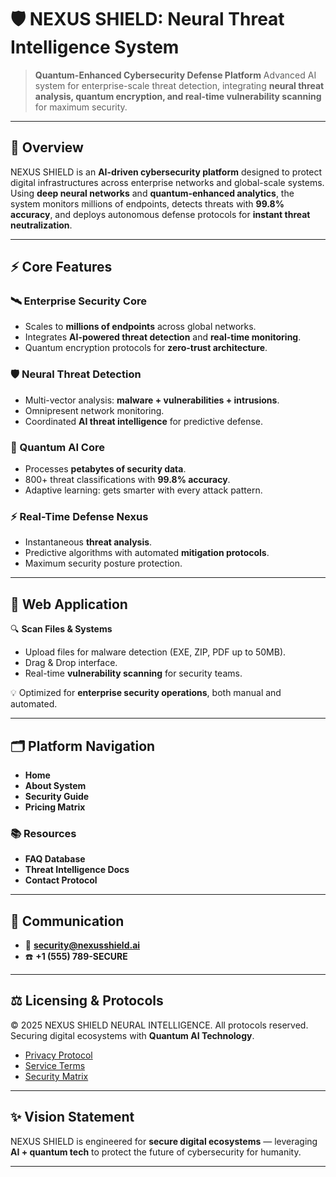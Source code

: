 # 🛡️ NEXUS SHIELD: Neural Threat Intelligence System

> **Quantum-Enhanced Cybersecurity Defense Platform**
> Advanced AI system for enterprise-scale threat detection, integrating **neural threat analysis, quantum encryption, and real-time vulnerability scanning** for maximum security.

---

## 🚀 Overview

NEXUS SHIELD is an **AI-driven cybersecurity platform** designed to protect digital infrastructures across enterprise networks and global-scale systems. Using **deep neural networks** and **quantum-enhanced analytics**, the system monitors millions of endpoints, detects threats with **99.8% accuracy**, and deploys autonomous defense protocols for **instant threat neutralization**.

---

## ⚡ Core Features

### 🛰️ Enterprise Security Core

* Scales to **millions of endpoints** across global networks.
* Integrates **AI-powered threat detection** and **real-time monitoring**.
* Quantum encryption protocols for **zero-trust architecture**.

### 🛡️ Neural Threat Detection

* Multi-vector analysis: **malware + vulnerabilities + intrusions**.
* Omnipresent network monitoring.
* Coordinated **AI threat intelligence** for predictive defense.

### 🧠 Quantum AI Core

* Processes **petabytes of security data**.
* 800+ threat classifications with **99.8% accuracy**.
* Adaptive learning: gets smarter with every attack pattern.

### ⚡ Real-Time Defense Nexus

* Instantaneous **threat analysis**.
* Predictive algorithms with automated **mitigation protocols**.
* Maximum security posture protection.

---

## 🔐 Web Application

🔍 **Scan Files & Systems**

* Upload files for malware detection (EXE, ZIP, PDF up to 50MB).
* Drag & Drop interface.
* Real-time **vulnerability scanning** for security teams.

💡 Optimized for **enterprise security operations**, both manual and automated.

---

## 🗂️ Platform Navigation

* **Home**
* **About System**
* **Security Guide**
* **Pricing Matrix**

### 📚 Resources

* **FAQ Database**
* **Threat Intelligence Docs**
* **Contact Protocol**

---

## 📡 Communication

* 📧 **[security@nexusshield.ai](mailto:security@nexusshield.ai)**
* ☎️ **+1 (555) 789-SECURE**

---

## ⚖️ Licensing & Protocols

© 2025 NEXUS SHIELD NEURAL INTELLIGENCE. All protocols reserved.
Securing digital ecosystems with **Quantum AI Technology**.

* [Privacy Protocol](#)
* [Service Terms](#)
* [Security Matrix](#)

---

## ✨ Vision Statement

NEXUS SHIELD is engineered for **secure digital ecosystems** — leveraging **AI + quantum tech** to protect the future of cybersecurity for humanity.

---

